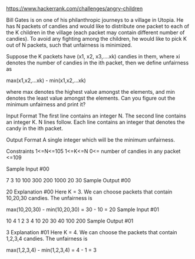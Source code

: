 https://www.hackerrank.com/challenges/angry-children

Bill Gates is on one of his philanthropic journeys to a village in Utopia. He has N packets of candies and would like to distribute one packet to each of the K children in the village (each packet may contain different number of candies). To avoid any fighting among the children, he would like to pick K out of N packets, such that unfairness is minimized.

Suppose the K packets have (x1, x2, x3,….xk) candies in them, where xi denotes the number of candies in the ith packet, then we define unfairness as

max(x1,x2,…xk) - min(x1,x2,…xk)

where max denotes the highest value amongst the elements, and min denotes the least value amongst the elements. Can you figure out the minimum unfairness and print it?

Input Format
The first line contains an integer N.
The second line contains an integer K. N lines follow. Each line contains an integer that denotes the candy in the ith packet.

Output Format
A single integer which will be the minimum unfairness.

Constraints
1<=N<=105
1<=K<=N
0<= number of candies in any packet <=109

Sample Input #00

7
3
10
100
300
200
1000
20
30
Sample Output #00

20
Explanation #00
Here K = 3. We can choose packets that contain 10,20,30 candies. The unfairness is

max(10,20,30) - min(10,20,30) = 30 - 10 = 20
Sample Input #01

10
4
1
2
3
4
10
20
30
40
100
200
Sample Output #01

3
Explanation #01
Here K = 4. We can choose the packets that contain 1,2,3,4 candies. The unfairness is

max(1,2,3,4) - min(1,2,3,4) = 4 - 1 = 3
